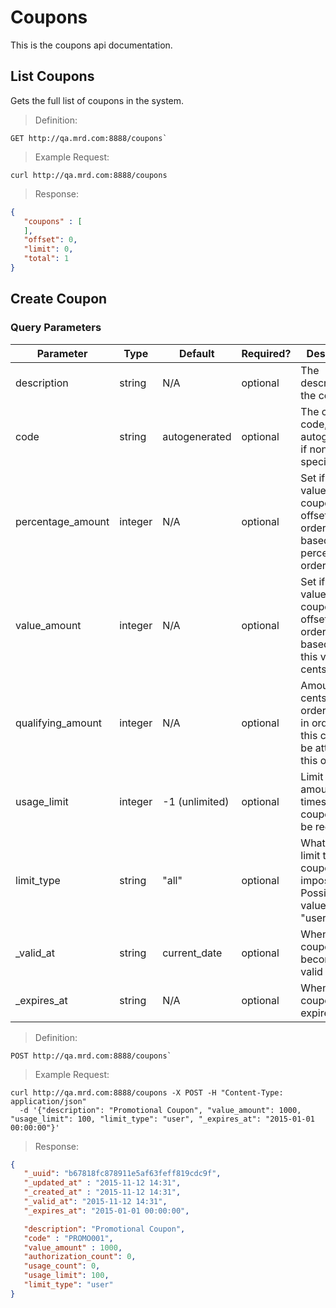 # Coupons

This is the coupons api documentation.

## List Coupons

Gets the full list of coupons in the system.

> Definition: 

```shell
GET http://qa.mrd.com:8888/coupons`
```

> Example Request:

```shell
curl http://qa.mrd.com:8888/coupons
```

> Response:

```json
{
   "coupons" : [
   ],
   "offset": 0,
   "limit": 0,
   "total": 1
}
```

## Create Coupon

### Query Parameters
Parameter | Type | Default | Required? | Description
--------- | -----| --------| --------- | -----------
description|string|N/A|optional|The description of the coupon
code|string|autogenerated|optional|The coupon code, autogenerates if none specified
percentage_amount|integer|N/A|optional|Set if the value of the coupon offsets an order value based on percentage of order
value_amount|integer|N/A|optional|Set if the value of the coupon offsets an order value based on the this value (in cents)
qualifying_amount|integer|N/A|optional|Amount in cents of the order needed in order for this coupon to be attached to this order
usage_limit|integer|-1 (unlimited)|optional|Limit the amount of times the coupon can be redeemed
limit_type|string|"all"|optional|What kind of limit the coupon imposes. Possible values: "user", "all"
_valid_at|string|current_date|optional|When the coupon becomes valid from
_expires_at|string|N/A|optional|When the coupon expires

> Definition: 

```shell
POST http://qa.mrd.com:8888/coupons`
```

> Example Request:

```shell
curl http://qa.mrd.com:8888/coupons -X POST -H "Content-Type: application/json"
  -d '{"description": "Promotional Coupon", "value_amount": 1000, "usage_limit": 100, "limit_type": "user", "_expires_at": "2015-01-01 00:00:00"}'
```

> Response:

```json
{
   "_uuid": "b67818fc878911e5af63feff819cdc9f",
   "_updated_at" : "2015-11-12 14:31",
   "_created_at" : "2015-11-12 14:31",
   "_valid_at": "2015-11-12 14:31",
   "_expires_at": "2015-01-01 00:00:00",

   "description": "Promotional Coupon",
   "code" : "PROMO001",
   "value_amount" : 1000,
   "authorization_count": 0,
   "usage_count": 0,
   "usage_limit": 100,
   "limit_type": "user"
}
```